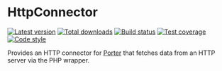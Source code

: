 HttpConnector
=============

[![Latest version][Version image]][Releases]
[![Total downloads][Downloads image]][Downloads]
[![Build status][Build image]][Build]
[![Test coverage][Coverage image]][Coverage]
[![Code style][Style image]][Style]

Provides an HTTP connector for [Porter][Porter] that fetches data from an HTTP server via the PHP wrapper.


  [Releases]: https://github.com/Porter-connectors/HttpConnector/releases
  [Version image]: https://poser.pugx.org/connectors/http/version "Latest version"
  [Downloads]: https://packagist.org/packages/connectors/http
  [Downloads image]: https://poser.pugx.org/connectors/http/downloads "Total downloads"
  [Build]: https://travis-ci.org/Porter-connectors/HttpConnector
  [Build image]: https://travis-ci.org/Porter-connectors/HttpConnector.svg?branch=master "Build status"
  [Coverage]: https://coveralls.io/github/Porter-connectors/HttpConnector
  [Coverage image]: https://coveralls.io/repos/Porter-connectors/HttpConnector/badge.svg "Test coverage"
  [Style]: https://styleci.io/repos/94378769
  [Style image]: https://styleci.io/repos/94378769/shield?style=flat "Code style"

  [Porter]: https://github.com/ScriptFUSION/Porter
